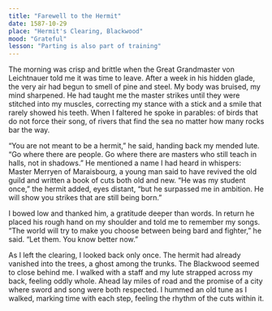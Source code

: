 ```yaml
---  
title: "Farewell to the Hermit"  
date: 1587-10-29  
place: "Hermit's Clearing, Blackwood"  
mood: "Grateful"  
lesson: "Parting is also part of training"  
---  
```


The morning was crisp and brittle when the Great Grandmaster von Leichtnauer told me it was time to leave. After a week in his hidden glade, the very air had begun to smell of pine and steel. My body was bruised, my mind sharpened. He had taught me the master strikes until they were stitched into my muscles, correcting my stance with a stick and a smile that rarely showed his teeth. When I faltered he spoke in parables: of birds that do not force their song, of rivers that find the sea no matter how many rocks bar the way.  

“You are not meant to be a hermit,” he said, handing back my mended lute. “Go where there are people. Go where there are masters who still teach in halls, not in shadows.” He mentioned a name I had heard in whispers: Master Merryen of Maraisbourg, a young man said to have revived the old guild and written a book of cuts both old and new. “He was my student once,” the hermit added, eyes distant, “but he surpassed me in ambition. He will show you strikes that are still being born.”  

I bowed low and thanked him, a gratitude deeper than words. In return he placed his rough hand on my shoulder and told me to remember my songs. “The world will try to make you choose between being bard and fighter,” he said. “Let them. You know better now.”  

As I left the clearing, I looked back only once. The hermit had already vanished into the trees, a ghost among the trunks. The Blackwood seemed to close behind me. I walked with a staff and my lute strapped across my back, feeling oddly whole. Ahead lay miles of road and the promise of a city where sword and song were both respected. I hummed an old tune as I walked, marking time with each step, feeling the rhythm of the cuts within it.
